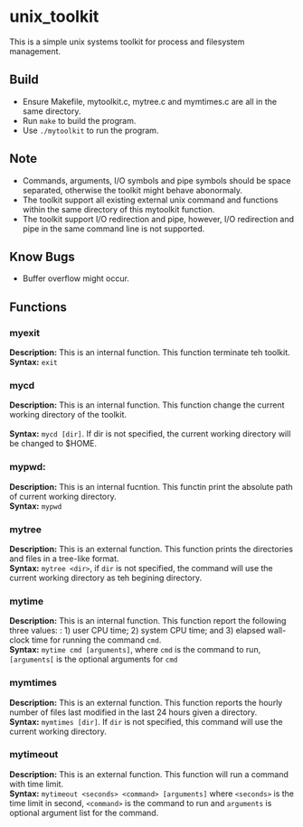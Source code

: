 # unix_toolkit
This is a simple unix systems toolkit for process and filesystem management. </br>

## Build
* Ensure Makefile, mytoolkit.c, mytree.c and mymtimes.c are all in the same directory. </br>
* Run `make` to build the program. </br>
* Use `./mytoolkit` to run the program. </br> 

## Note
* Commands, arguments, I/O symbols and pipe symbols should be space separated, otherwise the toolkit might behave abonormaly. </br>
* The toolkit support all existing external unix command and functions within the same directory of this mytoolkit function. </br>
* The toolkit support I/O redirection and pipe, however, I/O redirection and pipe in the same command line is not supported. </br>

## Know Bugs
* Buffer overflow might occur. 

## Functions

### myexit
**Description:** This is an internal function. This function terminate teh toolkit. </br>
**Syntax:** `exit` </br>

### mycd
**Description:** This is an internal function. This function change the current working directory of the toolkit. </br> </br>
**Syntax:** `mycd [dir]`. If dir is not specified, the current working directory will be changed to $HOME. </br>

### mypwd:
**Description:** This is an internal fucntion. This functin print the absolute path of current working directory. </br>
**Syntax:** `mypwd`</br>

### mytree
**Description:** This is an external function. This function prints the directories and files in a tree-like format.</br>
**Syntax:** `mytree <dir>`, if `dir` is not specified, the command will use the current working directory as teh begining directory.</br>

### mytime
**Description:** This is an internal function. This function report the following three values: : 1) user CPU time; 2) system CPU time; and 3) elapsed wall-clock time for running the command `cmd`. </br>
**Syntax:** `mytime cmd [arguments]`, where `cmd` is the command to run,`[arguments[` is the optional arguments for `cmd` </br>

### mymtimes
**Description:** This is an external function. This function reports the hourly number of files last modified in the last 24 hours given a directory. </br>
**Syntax:** `mymtimes [dir]`. If `dir` is not specified, this command will use the current working directory. </br>

### mytimeout
**Description:** This is an external function. This function will run a command with time limit. </br>
**Syntax:** `mytimeout <seconds> <command> [arguments]` where `<seconds>` is the time limit in second, `<command>` is the command to run and `arguments` is optional argument list for the command. </br>






